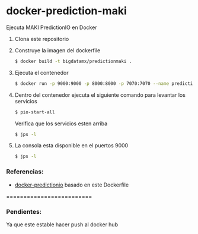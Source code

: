 docker-prediction-maki
======================

Ejecuta MAKI PredictionIO en Docker

1. Clona este repositorio

2. Construye la imagen del dockerfile 
    
    ```Bash
    $ docker build -t bigdatamx/predictionmaki .
    ```
    
3. Ejecuta el contenedor

    ```Bash
    $ docker run -p 9000:9000 -p 8000:8000 -p 7070:7070 --name predictionmaki_instance -it bigdatamx/predictionmaki /bin/bash
    ```

4. Dentro del contenedor ejecuta el siguiente comando para levantar los servicios

    ```Bash
    $ pio-start-all
    ```
   
   Verifica que los servicios esten arriba

    ```Bash
    $ jps -l
    ```

5. La consola esta disponible en el puertos 9000

    ```Bash
    $ jps -l
    ```

### Referencias:

 * [docker-predictionio](https://github.com/steveny2k/docker-predictionio) basado en este Dockerfile


=========================

### Pendientes:

Ya que este estable hacer push al docker hub